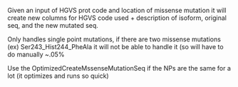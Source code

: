 Given an input of HGVS prot code and location of missense mutation it will create new columns for HGVS code used + description of isoform, original seq, and the new mutated seq.

Only handles single point mutations, if there are two missense mutations (ex) Ser243_Hist244_PheAla it will not be able to handle it (so will have to do manually ~.05%

Use the OptimizedCreateMssenseMutationSeq if the NPs are the same for a lot (it optimizes and runs so quick)
